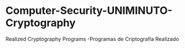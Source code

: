 # Computer-Security-UNIMINUTO-Cryptography
Realized Cryptography Programs -Programas de Criptografía Realizado
